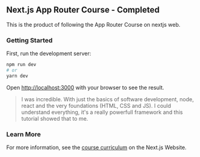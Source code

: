 ## Next.js App Router Course - Completed

This is the product of following the App Router Course on nextjs web.

<!-- write a description of the project -->

### Getting Started

First, run the development server:

```bash
npm run dev
# or
yarn dev
```

Open [http://localhost:3000](http://localhost:3000) with your browser to see the result.

<!-- section of my own opinion in a quote -->
> I was incredible. With just the basics of software development, node, react and the very foundations (HTML, CSS and JS). I could understand everything, it's a really powerfull framework and this tutorial showed that to me.

### Learn More

For more information, see the [course curriculum](https://nextjs.org/learn) on the Next.js Website.
